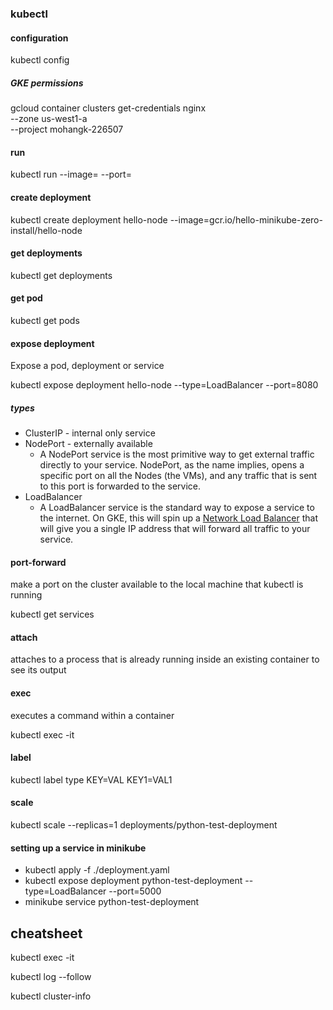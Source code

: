 ### kubectl

#### configuration

kubectl config

##### GKE permissions

gcloud container clusters get-credentials nginx \
    --zone us-west1-a \
    --project mohangk-226507

#### run

kubectl run <deployment-name> --image=<image> --port=

#### create deployment

kubectl create deployment hello-node --image=gcr.io/hello-minikube-zero-install/hello-node

#### get deployments

kubectl get deployments

#### get pod

kubectl get pods

#### expose deployment

Expose a pod, deployment or service

kubectl expose deployment hello-node --type=LoadBalancer --port=8080

##### types

- ClusterIP - internal only service
- NodePort - externally available
  - A NodePort service is the most primitive way to get external traffic directly to your service. NodePort, as the name implies, opens a specific port on all the Nodes (the VMs), and any traffic that is sent to this port is forwarded to the service.
- LoadBalancer
  - A LoadBalancer service is the standard way to expose a service to the internet. On GKE, this will spin up a [Network Load Balancer](https://cloud.google.com/compute/docs/load-balancing/network/) that will give you a single IP address that will forward all traffic to your service.

#### port-forward

make a port on the cluster available to the local machine that kubectl is running

kubectl get services

#### attach

attaches to a process that is already running inside an existing container to see its output

#### exec

executes a command within a container

kubectl exec -it <pod>  <command>

#### label

kubectl label type KEY=VAL KEY1=VAL1

#### scale

kubectl scale --replicas=1 deployments/python-test-deployment

#### setting up a service in minikube

- kubectl apply -f ./deployment.yaml 
- kubectl expose deployment python-test-deployment --type=LoadBalancer --port=5000
- minikube service python-test-deployment

## cheatsheet

kubectl exec -it <podname>

kubectl log --follow <podname>

kubectl cluster-info
